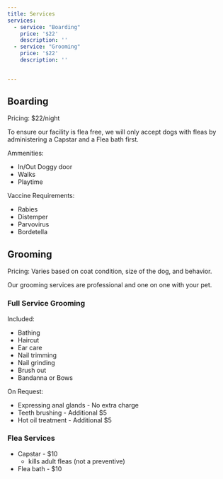 ```yaml
---
title: Services
services:
  - service: "Boarding"
    price: '$22'
    description: ''
  - service: "Grooming"
    price: '$22'
    description: ''
  

---
```

## Boarding

Pricing: $22/night

To ensure our facility is flea free, we will only accept dogs with fleas by administering a Capstar and a Flea bath first.

Ammenities:
 - In/Out Doggy door
 - Walks
 - Playtime

Vaccine Requirements:
 - Rabies
 - Distemper
 - Parvovirus
 - Bordetella

## Grooming 

Pricing: Varies based on coat condition, size of the dog, and behavior.

Our grooming services are professional and one on one with your pet. 


### Full Service Grooming

Included:
- Bathing 
- Haircut
- Ear care
- Nail trimming
- Nail grinding
- Brush out
- Bandanna or Bows

On Request:
- Expressing anal glands - No extra charge
- Teeth brushing - Additional $5
- Hot oil treatment - Additional $5
 
### Flea Services

- Capstar - $10 
  - kills adult fleas (not a preventive)
- Flea bath - $10
